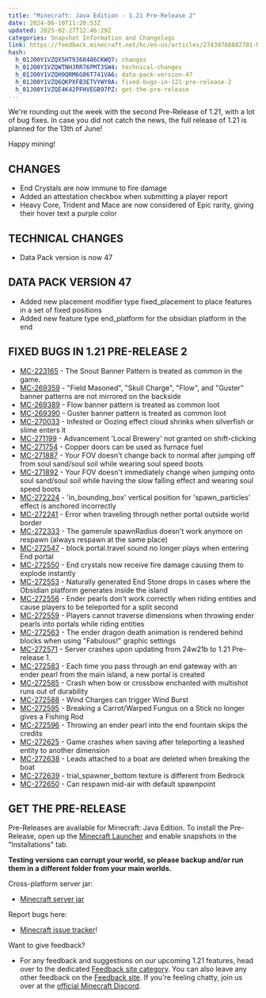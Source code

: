 ```yaml
---
title: "Minecraft: Java Edition - 1.21 Pre-Release 2"
date: 2024-06-10T11:20:53Z
updated: 2025-02-27T12:46:29Z
categories: Snapshot Information and Changelogs
link: https://feedback.minecraft.net/hc/en-us/articles/27439768882701-Minecraft-Java-Edition-1-21-Pre-Release-2
hash:
  h_01J00Y1VZQX5HT9360486CKWQ7: changes
  h_01J00Y1VZQWTNHJRR76PMT3SW4: technical-changes
  h_01J00Y1VZQH9QRM6G06T741VA6: data-pack-version-47
  h_01J00Y1VZQ6QKPXFB3ETVYWY0A: fixed-bugs-in-121-pre-release-2
  h_01J00Y1VZQE4K42PFHVEGB97PZ: get-the-pre-release
---
```


We're rounding out the week with the second Pre-Release of 1.21, with a lot of bug fixes. In case you did not catch the news, the full release of 1.21 is planned for the 13th of June!

Happy mining!

## CHANGES

- End Crystals are now immune to fire damage
- Added an attestation checkbox when submitting a player report
- Heavy Core, Trident and Mace are now considered of Epic rarity, giving their hover text a purple color

## TECHNICAL CHANGES

- Data Pack version is now 47

## DATA PACK VERSION 47

- Added new placement modifier type fixed_placement to place features in a set of fixed positions
- Added new feature type end_platform for the obsidian platform in the end

## FIXED BUGS IN 1.21 PRE-RELEASE 2

- [MC-223165](https://bugs.mojang.com/browse/MC-223165) - The Snout Banner Pattern is treated as common in the game.
- [MC-269359](https://bugs.mojang.com/browse/MC-269359) - "Field Masoned", "Skull Charge", "Flow", and "Guster" banner patterns are not mirrored on the backside
- [MC-269389](https://bugs.mojang.com/browse/MC-269389) - Flow banner pattern is treated as common loot
- [MC-269390](https://bugs.mojang.com/browse/MC-269390) - Guster banner pattern is treated as common loot
- [MC-270033](https://bugs.mojang.com/browse/MC-270033) - Infested or Oozing effect cloud shrinks when silverfish or slime enters it
- [MC-271199](https://bugs.mojang.com/browse/MC-271199) - Advancement 'Local Brewery' not granted on shift-clicking
- [MC-271754](https://bugs.mojang.com/browse/MC-271754) - Copper doors can be used as furnace fuel
- [MC-271887](https://bugs.mojang.com/browse/MC-271887) - Your FOV doesn't change back to normal after jumping off from soul sand/soul soil while wearing soul speed boots
- [MC-271892](https://bugs.mojang.com/browse/MC-271892) - Your FOV doesn't immediately change when jumping onto soul sand/soul soil while having the slow falling effect and wearing soul speed boots
- [MC-272224](https://bugs.mojang.com/browse/MC-272224) - 'in_bounding_box' vertical position for 'spawn_particles' effect is anchored incorrectly
- [MC-272241](https://bugs.mojang.com/browse/MC-272241) - Error when traveling through nether portal outside world border
- [MC-272333](https://bugs.mojang.com/browse/MC-272333) - The gamerule spawnRadius doesn't work anymore on respawn (always respawn at the same place)
- [MC-272547](https://bugs.mojang.com/browse/MC-272547) - block.portal.travel sound no longer plays when entering End portal
- [MC-272550](https://bugs.mojang.com/browse/MC-272550) - End crystals now receive fire damage causing them to explode instantly
- [MC-272553](https://bugs.mojang.com/browse/MC-272553) - Naturally generated End Stone drops in cases where the Obsidian platform generates inside the island
- [MC-272556](https://bugs.mojang.com/browse/MC-272556) - Ender pearls don't work correctly when riding entities and cause players to be teleported for a split second
- [MC-272559](https://bugs.mojang.com/browse/MC-272559) - Players cannot traverse dimensions when throwing ender pearls into portals while riding entities
- [MC-272563](https://bugs.mojang.com/browse/MC-272563) - The ender dragon death animation is rendered behind blocks when using "Fabulous!" graphic settings
- [MC-272571](https://bugs.mojang.com/browse/MC-272571) - Server crashes upon updating from 24w21b to 1.21 Pre-release 1.
- [MC-272583](https://bugs.mojang.com/browse/MC-272583) - Each time you pass through an end gateway with an ender pearl from the main island, a new portal is created
- [MC-272585](https://bugs.mojang.com/browse/MC-272585) - Crash when bow or crossbow enchanted with multishot runs out of durability
- [MC-272588](https://bugs.mojang.com/browse/MC-272588) - Wind Charges can trigger Wind Burst
- [MC-272595](https://bugs.mojang.com/browse/MC-272595) - Breaking a Carrot/Warped Fungus on a Stick no longer gives a Fishing Rod
- [MC-272596](https://bugs.mojang.com/browse/MC-272596) - Throwing an ender pearl into the end fountain skips the credits
- [MC-272625](https://bugs.mojang.com/browse/MC-272625) - Game crashes when saving after teleporting a leashed entity to another dimension
- [MC-272638](https://bugs.mojang.com/browse/MC-272638) - Leads attached to a boat are deleted when breaking the boat
- [MC-272639](https://bugs.mojang.com/browse/MC-272639) - trial_spawner_bottom texture is different from Bedrock
- [MC-272650](https://bugs.mojang.com/browse/MC-272650) - Can respawn mid-air with default spawnpoint

## GET THE PRE-RELEASE

Pre-Releases are available for Minecraft: Java Edition. To install the Pre-Release, open up the [Minecraft Launcher](https://www.minecraft.net/download.html) and enable snapshots in the "Installations" tab.

**Testing versions can corrupt your world, so please backup and/or run them in a different folder from your main worlds.**

Cross-platform server jar:

- [Minecraft server jar](https://piston-data.mojang.com/v1/objects/3a8da3a1afcfb09d701fa17e405d09cd0c635748/server.jar)

Report bugs here:

- [Minecraft issue tracker](https://bugs.mojang.com/projects/MC/summary)!

Want to give feedback?

- For any feedback and suggestions on our upcoming 1.21 features, head over to the dedicated [Feedback site category](https://aka.ms/Minecraft121Feedback). You can also leave any other feedback on the [Feedback site](https://feedback.minecraft.net/). If you're feeling chatty, join us over at the [official Minecraft Discord](https://discordapp.com/invite/minecraft).

